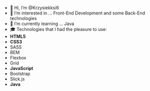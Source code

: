 - 👋 Hi, I’m @Krzysiekksi6
- 👀 I’m interested in ... Front-End Development and some Back-End technologies
- 🌱 I’m currently learning ... Java
- 🎓 Technologies that I had the pleasure to use:
- **HTML5**
- **CSS3**
- SASS
- BEM
- Flexbox
- Grid
- **JavaScript**
- Bootstrap
- Slick.js
- **Java**
